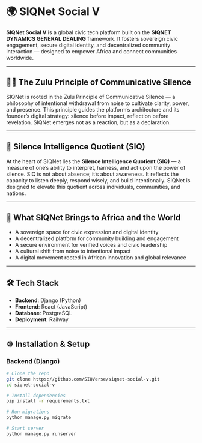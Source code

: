 # 🌍 SIQNet Social V

**SIQNet Social V** is a global civic tech platform built on the **SIQNET DYNAMICS GENERAL DEALING** framework. It fosters sovereign civic engagement, secure digital identity, and decentralized community interaction — designed to empower Africa and connect communities worldwide.

---

## 🧘🏿 The Zulu Principle of Communicative Silence

SIQNet is rooted in the Zulu Principle of Communicative Silence — a philosophy of intentional withdrawal from noise to cultivate clarity, power, and presence. This principle guides the platform’s architecture and its founder’s digital strategy: silence before impact, reflection before revelation. SIQNet emerges not as a reaction, but as a declaration.

---

## 🧠 Silence Intelligence Quotient (SIQ)

At the heart of SIQNet lies the **Silence Intelligence Quotient (SIQ)** — a measure of one’s ability to interpret, harness, and act upon the power of silence. SIQ is not about absence; it’s about awareness. It reflects the capacity to listen deeply, respond wisely, and build intentionally. SIQNet is designed to elevate this quotient across individuals, communities, and nations.

---

## 🚀 What SIQNet Brings to Africa and the World

- A sovereign space for civic expression and digital identity  
- A decentralized platform for community building and engagement  
- A secure environment for verified voices and civic leadership  
- A cultural shift from noise to intentional impact  
- A digital movement rooted in African innovation and global relevance  

---

## 🛠️ Tech Stack

- **Backend**: Django (Python)
- **Frontend**: React (JavaScript)
- **Database**: PostgreSQL
- **Deployment**: Railway

---

## ⚙️ Installation & Setup

### Backend (Django)
```bash
# Clone the repo
git clone https://github.com/SIQVerse/siqnet-social-v.git
cd siqnet-social-v

# Install dependencies
pip install -r requirements.txt

# Run migrations
python manage.py migrate

# Start server
python manage.py runserver
